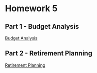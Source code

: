# Homework 5

## Part 1 - Budget Analysis

[Budget Analysis](Budget_Analysis.md)

## Part 2 - Retirement Planning

[Retirement Planning](Retirement_Planning.md)
